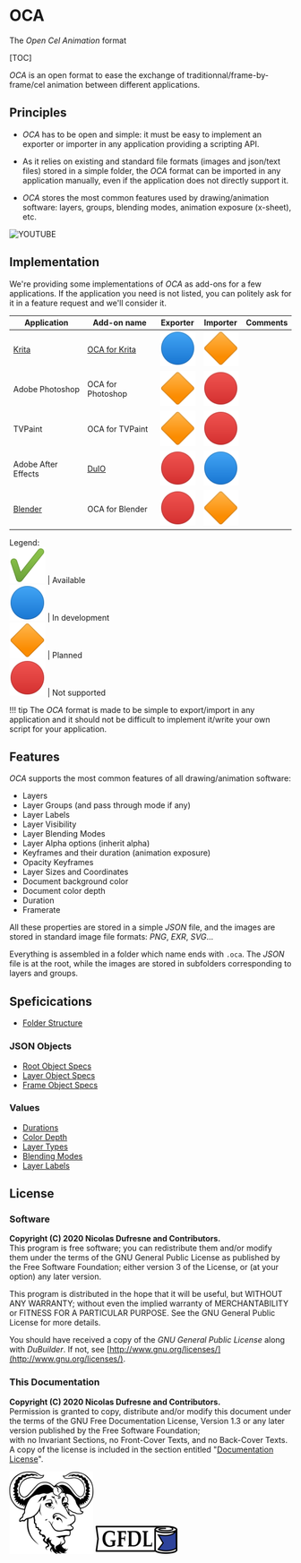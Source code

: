 # OCA

The *Open Cel Animation* format

[TOC]

*OCA* is an open format to ease the exchange of traditionnal/frame-by-frame/cel animation between different applications.

## Principles

- *OCA* has to be open and simple: it must be easy to implement an exporter or importer in any application providing a scripting API.

- As it relies on existing and standard file formats (images and json/text files) stored in a simple folder, the *OCA* format can be imported in any application manually, even if the application does not directly support it.

- *OCA* stores the most common features used by drawing/animation software: layers, groups, blending modes, animation exposure (x-sheet), etc.

![YOUTUBE](cjAMmYF8OtE)

## Implementation

We're providing some implementations of *OCA* as add-ons for a few applications. If the application you need is not listed, you can politely ask for it in a feature request and we'll consider it.

| Application | Add-on name | Exporter | Importer | Comments |
|---|---|---|---|---|
| [Krita](http://krita.org) | [OCA for Krita](https://github.com/Rainbox-dev/DuKRIF_OCA) | ![icon](img/icons/blue_circle.png) | ![icon](img/icons/orange_diamond.png) | |
| Adobe Photoshop | OCA for Photoshop | ![icon](img/icons/orange_diamond.png) | ![icon](img/icons/red_circle.png) | |
| TVPaint | OCA for TVPaint | ![icon](img/icons/orange_diamond.png) | ![icon](img/icons/red_circle.png) | |
| Adobe After Effects | [DuIO](https://github.com/Rainbox-dev/DuAEF_DuIO) | ![icon](img/icons/red_circle.png) | ![icon](img/icons/blue_circle.png) | |
| [Blender](http://blender.org) | OCA for Blender | ![icon](img/icons/red_circle.png) | ![icon](img/icons/orange_diamond.png) | |

Legend:  
![icon](img/icons/green_tick.png) | Available  
![icon](img/icons/blue_circle.png) | In development  
![icon](img/icons/orange_diamond.png) | Planned  
![icon](img/icons/red_circle.png) | Not supported

!!! tip
    The *OCA* format is made to be simple to export/import in any application and it should not be difficult to implement it/write your own script for your application.

## Features

*OCA* supports the most common features of all drawing/animation software:

- Layers
- Layer Groups (and pass through mode if any)
- Layer Labels
- Layer Visibility
- Layer Blending Modes
- Layer Alpha options (inherit alpha)
- Keyframes and their duration (animation exposure)
- Opacity Keyframes
- Layer Sizes and Coordinates
- Document background color
- Document color depth
- Duration
- Framerate

All these properties are stored in a simple *JSON* file, and the images are stored in standard image file formats: *PNG*, *EXR*, *SVG*...

Everything is assembled in a folder which name ends with `.oca`. The *JSON* file is at the root, while the images are stored in subfolders corresponding to layers and groups.

## Speficications

- [Folder Structure](specs/folder-structure.md)

### JSON Objects

- [Root Object Specs](specs/root.md)
- [Layer Object Specs](specs/layer.md)
- [Frame Object Specs](specs/frame.md)

### Values

- [Durations](specs/durations.md)
- [Color Depth](specs/color-depth.md)
- [Layer Types](specs/layer-types.md)
- [Blending Modes](specs/blending-modes.md)
- [Layer Labels](specs/blending-modes.md)

## License

### Software

**Copyright (C)  2020 Nicolas Dufresne and Contributors.**  
This program is free software; you can redistribute them and/or modify them under the terms of the GNU General Public License as published by the Free Software Foundation; either version 3 of the License, or (at your option) any later version.

This program is distributed in the hope that it will be useful, but WITHOUT ANY WARRANTY; without even the implied warranty of MERCHANTABILITY or FITNESS FOR A PARTICULAR PURPOSE. See the GNU General Public License for more details.

You should have received a copy of the *GNU General Public License* along with *DuBuilder*. If not, see [http://www.gnu.org/licenses/](http://www.gnu.org/licenses/).

### This Documentation

**Copyright (C)  2020 Nicolas Dufresne and Contributors.**  
Permission is granted to copy, distribute and/or modify this document under the terms of the GNU Free Documentation License, Version 1.3 or any later version published by the Free Software Foundation;  
with no Invariant Sections, no Front-Cover Texts, and no Back-Cover Texts.
A copy of the license is included in the section entitled "[Documentation License](licenses/gfdl.md)".

![GNU](img/gnu.png) ![GFDL](img/gfdl-logo.png)
